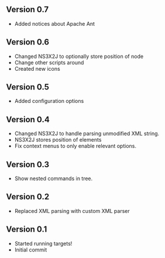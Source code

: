 ## Version 0.7

* Added notices about Apache Ant

## Version 0.6

* Changed NS3X2J to optionally store position of node
* Change other scripts around
* Created new icons

## Version 0.5

* Added configuration options

## Version 0.4

* Changed NS3X2J to handle parsing unmodified XML string.
* NS3X2J stores position of elements
* Fix context menus to only enable relevant options.

## Version 0.3

* Show nested commands in tree.

## Version 0.2

* Replaced XML parsing with custom XML parser

## Version 0.1

* Started running targets!
* Initial commit
